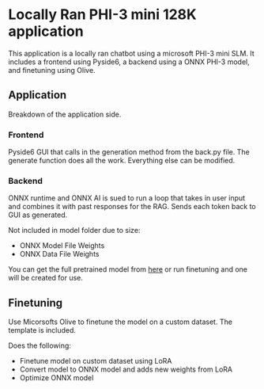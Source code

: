 # Locally Ran PHI-3 mini 128K application

This application is a locally ran chatbot using a microsoft PHI-3 mini SLM. It includes a frontend using Pyside6, a backend using a ONNX PHI-3 model, and finetuning using Olive.

## Application
Breakdown of the application side.

### Frontend
Pyside6 GUI that calls in the generation method from the back.py file. The generate function does all the work. Everything else can be modified. 

### Backend
ONNX runtime and ONNX AI is sued to run a loop that takes in user input and combines it with past responses for the RAG. Sends each token back to GUI as generated. 

Not included in model folder due to size:
- ONNX Model File Weights
- ONNX Data File Weights

You can get the full pretrained model from [here](https://huggingface.co/microsoft/Phi-3-mini-128k-instruct-onnx/tree/main/cpu_and_mobile/cpu-int4-rtn-block-32-acc-level-4) or run finetuning and one will be created for use. 

## Finetuning
Use Micorsofts Olive to finetune the model on a custom dataset. The template is included.

Does the following:
- Finetune model on custom dataset using LoRA
- Convert model to ONNX model and adds new weights from LoRA
- Optimize ONNX model
